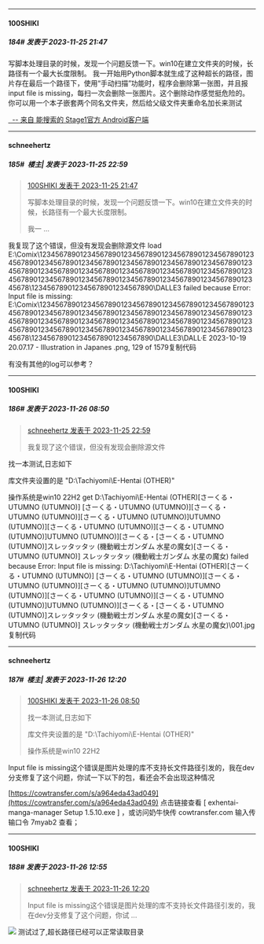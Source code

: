 
*****

####  100SHIKI  
##### 184#       发表于 2023-11-25 21:47

写脚本处理目录的时候，发现一个问题反馈一下。win10在建立文件夹的时候，长路径有一个最大长度限制。
我一开始用Python脚本就生成了这种超长的路径，图片存在最后一个路径下，使用“手动扫描”功能时，程序会删除第一张图，并且报input file is missing，每扫一次会删除一张图片。这个删除动作感觉挺危险的。
你可以用一个本子嵌套两个同名文件夹，然后给父级文件夹重命名加长来测试

[  -- 来自 能搜索的 Stage1官方 Android客户端](https://www.coolapk.com/apk/140634)


*****

####  schneehertz  
##### 185#         楼主| 发表于 2023-11-25 22:59

<blockquote><a href="httphttps://bbs.saraba1st.com/2b/forum.php?mod=redirect&amp;goto=findpost&amp;pid=63138844&amp;ptid=2064728" target="_blank">100SHIKI 发表于 2023-11-25 21:47</a>

写脚本处理目录的时候，发现一个问题反馈一下。win10在建立文件夹的时候，长路径有一个最大长度限制。

我一 ...</blockquote>
我复现了这个错误，但没有发现会删除源文件
 load E:\Comix\1234567890123456789012345678901234567890123456789012345678901234567890123456789012345678901234567890123456789012345678901234567890123456789012345678901234567890123456789012345678901234567890123456789012345678901234567890123456789012345678\123456789012345678901234567890\DALLE3 failed because  Error: Input file is missing: E:\Comix\1234567890123456789012345678901234567890123456789012345678901234567890123456789012345678901234567890123456789012345678901234567890123456789012345678901234567890123456789012345678901234567890123456789012345678901234567890123456789012345678\123456789012345678901234567890\DALLE3\DALL·E 2023-10-19 20.07.17 - Illustration in Japanes .png, 129 of 1579复制代码

有没有其他的log可以参考？


*****

####  100SHIKI  
##### 186#       发表于 2023-11-26 08:50

<blockquote><a href="httphttps://bbs.saraba1st.com/2b/forum.php?mod=redirect&amp;goto=findpost&amp;pid=63139312&amp;ptid=2064728" target="_blank">schneehertz 发表于 2023-11-25 22:59</a>

我复现了这个错误，但没有发现会删除源文件</blockquote>
找一本测试,日志如下

库文件夹设置的是 "D:\Tachiyomi\E-Hentai (OTHER)"

操作系统是win10 22H2 get D:\Tachiyomi\E-Hentai (OTHER)\[さーくる・UTUMNO (UTUMNO)] [さーくる・UTUMNO (UTUMNO)][さーくる・UTUMNO (UTUMNO)][さーくる・UTUMNO (UTUMNO)]UTUMNO (UTUMNO)][さーくる・UTUMNO (UTUMNO)][さーくる・UTUMNO (UTUMNO)]UTUMNO (UTUMNO)][さーくる・[さーくる・UTUMNO (UTUMNO)]スレッタッタッ (機動戦士ガンダム 水星の魔女)\[さーくる・UTUMNO (UTUMNO)] スレッタッタッ (機動戦士ガンダム 水星の魔女) failed because Error: Input file is missing: D:\Tachiyomi\E-Hentai (OTHER)\[さーくる・UTUMNO (UTUMNO)] [さーくる・UTUMNO (UTUMNO)][さーくる・UTUMNO (UTUMNO)][さーくる・UTUMNO (UTUMNO)]UTUMNO (UTUMNO)][さーくる・UTUMNO (UTUMNO)][さーくる・UTUMNO (UTUMNO)]UTUMNO (UTUMNO)][さーくる・[さーくる・UTUMNO (UTUMNO)]スレッタッタッ (機動戦士ガンダム 水星の魔女)\[さーくる・UTUMNO (UTUMNO)] スレッタッタッ (機動戦士ガンダム 水星の魔女)\001.jpg复制代码


*****

####  schneehertz  
##### 187#         楼主| 发表于 2023-11-26 12:20

<blockquote><a href="httphttps://bbs.saraba1st.com/2b/forum.php?mod=redirect&amp;goto=findpost&amp;pid=63140661&amp;ptid=2064728" target="_blank">100SHIKI 发表于 2023-11-26 08:50</a>

找一本测试,日志如下

库文件夹设置的是 "D:\Tachiyomi\E-Hentai (OTHER)"

操作系统是win10 22H2</blockquote>
Input file is missing这个错误是图片处理的库不支持长文件路径引发的，我在dev分支修复了这个问题，你试一下以下的包，看还会不会出现这种情况

[https://cowtransfer.com/s/a964eda43ad049](https://cowtransfer.com/s/a964eda43ad049) 点击链接查看 [ exhentai-manga-manager Setup 1.5.10.exe ] ，或访问奶牛快传 cowtransfer.com 输入传输口令 7myab2 查看；


*****

####  100SHIKI  
##### 188#       发表于 2023-11-26 12:55

<blockquote><a href="httphttps://bbs.saraba1st.com/2b/forum.php?mod=redirect&amp;goto=findpost&amp;pid=63141838&amp;ptid=2064728" target="_blank">schneehertz 发表于 2023-11-26 12:20</a>

Input file is missing这个错误是图片处理的库不支持长文件路径引发的，我在dev分支修复了这个问题，你试 ...</blockquote>
<img src="https://static.saraba1st.com/image/smiley/animal2017/008.png" referrerpolicy="no-referrer"> 测试过了,超长路径已经可以正常读取目录

